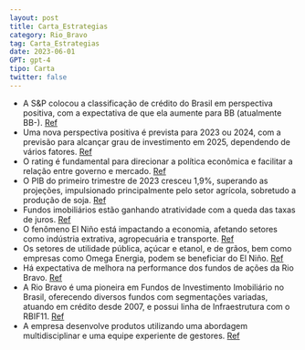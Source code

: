 ```yaml
---
layout: post
title: Carta_Estrategias
category: Rio_Bravo
tag: Carta_Estrategias
date: 2023-06-01
GPT: gpt-4
tipo: Carta
twitter: false
---
```


- A S&P colocou a classificação de crédito do Brasil em perspectiva positiva, com a expectativa de que ela aumente para BB (atualmente BB-).
<a href="#" onclick="search_on_pdf('o que, infelizmente, nunca se pode descartar.Assim sendo, o normal é que a classificação de risco d')">Ref</a>
- Uma nova perspectiva positiva é prevista para 2023 ou 2024, com a previsão para alcançar grau de investimento em 2025, dependendo de vários fatores.
<a href="#" onclick="search_on_pdf('na gíria corporativa, outra perspectiva positiva pode vir talvez ainda em 2023, inclusive das outra')">Ref</a>
- O rating é fundamental para direcionar a política econômica e facilitar a relação entre governo e mercado.
<a href="#" onclick="search_on_pdf('longo de 2025.É evidente que muita coisa precisa acontecer, e do jeito certo para esse trajeto se ')">Ref</a>
- O PIB do primeiro trimestre de 2023 cresceu 1,9%, superando as projeções, impulsionado principalmente pelo setor agrícola, sobretudo a produção de soja.
<a href="#" onclick="search_on_pdf('cresceu 1,9% nos primeiros três meses de 2023 em relação ao trimestre anterior, bem acima das expec')">Ref</a>
- Fundos imobiliários estão ganhando atratividade com a queda das taxas de juros.
<a href="#" onclick="search_on_pdf('trouxe para essa modalidade de investimentos.Com um horizonte mais claro sobre o início da que')">Ref</a>
- O fenômeno El Niño está impactando a economia, afetando setores como indústria extrativa, agropecuária e transporte.
<a href="#" onclick="search_on_pdf('estejamos sob seus efeitos climáticos.                   No Brasil, os efeitos do El Niño afetam a')">Ref</a>
- Os setores de utilidade pública, açúcar e etanol, e de grãos, bem como empresas como Omega Energia, podem se beneficiar do El Niño.
<a href="#" onclick="search_on_pdf('O El Niño pode trazer ganhos para o setor de açúcar e etanol, ainda que com as chuvas mais fortes h')">Ref</a>
- Há expectativa de melhora na performance dos fundos de ações da Rio Bravo.
<a href="#" onclick="search_on_pdf('fundos de renda fixa e atuação no mercado de capitais.Rio Bravo Crédito Privado FI RFInvestimentos')">Ref</a>
- A Rio Bravo é uma pioneira em Fundos de Investimento Imobiliário no Brasil, oferecendo diversos fundos com segmentações variadas, atuando em crédito desde 2007, e possui linha de Infraestrutura com o RBIF11.
<a href="#" onclick="search_on_pdf('vanessa.faleiros@riobravo.com.br Conheça nossas estratégiasimobiliáriosA Rio Bravo é pioneira em')">Ref</a>
- A empresa desenvolve produtos utilizando uma abordagem multidisciplinar e uma equipe experiente de gestores.
<a href="#" onclick="search_on_pdf('solutionsDesenvolvemos produtos com as mais diversas estruturas e estratégias, exposição a va')">Ref</a>

